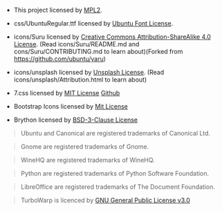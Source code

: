 * This project licensed by [MPL2](./LICENSE.txt).

* css/UbuntuRegular.ttf licensed by [Ubuntu Font License](./LICENSE_UFL.txt).

* icons/Suru licensed by [Creative Commons Attribution-ShareAlike 4.0 License](./LICENSE_CCBYSA.txt). (Read icons/Suru/README.md and cons/Suru/CONTRIBUTING.md to learn about)(Forked from https://github.com/ubuntu/yaru)

* icons/unsplash licensed by [Unsplash License](./LICENSE_UNSPLASH.txt). (Read icons/unsplash/Attribution.html to learn about)

* 7.css licensed by [MIT License](./LICENSE_MIT.css) [Github](https://github.com/khang-nd/7.css)

* Bootstrap Icons licensed by [Mit License](./LICENSE_MIT.txt)

* Brython licensed by [BSD-3-Clause License](./LICENCE_BSD3Clause.TXT)

> Ubuntu and Canonical are registered trademarks of Canonical Ltd.

> Gnome are registered trademarks of Gnome.

> WineHQ are registered trademarks of WineHQ.

> Python are registered trademarks of Python Software Foundation.

> LibreOffice are registered trademarks of The Document Foundation.

> TurboWarp is licenced by [GNU General Public License v3.0](https://github.com/TurboWarp/scratch-gui/blob/develop/LICENSE)